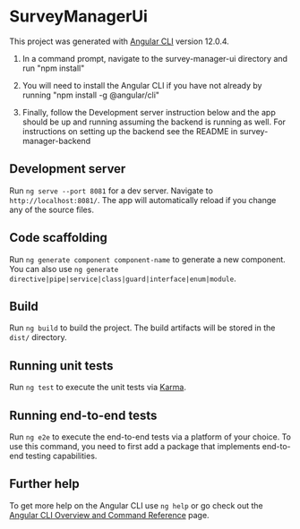 # SurveyManagerUi

This project was generated with [Angular CLI](https://github.com/angular/angular-cli) version 12.0.4.

1. In a command prompt, navigate to the survey-manager-ui directory and run "npm install"

2. You will need to install the Angular CLI if you have not already by running "npm install -g @angular/cli"

3. Finally, follow the Development server instruction below and the app should be up and running assuming the backend is running as well. For instructions on setting up the backend see the README in survey-manager-backend

## Development server

Run `ng serve --port 8081` for a dev server. Navigate to `http://localhost:8081/`. The app will automatically reload if you change any of the source files.

## Code scaffolding

Run `ng generate component component-name` to generate a new component. You can also use `ng generate directive|pipe|service|class|guard|interface|enum|module`.

## Build

Run `ng build` to build the project. The build artifacts will be stored in the `dist/` directory.

## Running unit tests

Run `ng test` to execute the unit tests via [Karma](https://karma-runner.github.io).

## Running end-to-end tests

Run `ng e2e` to execute the end-to-end tests via a platform of your choice. To use this command, you need to first add a package that implements end-to-end testing capabilities.

## Further help

To get more help on the Angular CLI use `ng help` or go check out the [Angular CLI Overview and Command Reference](https://angular.io/cli) page.
